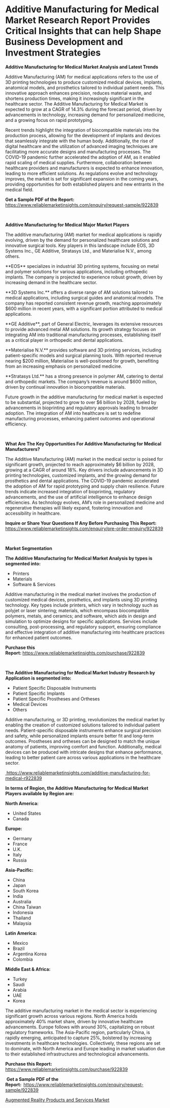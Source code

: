 <p><h1>Additive Manufacturing for Medical Market Research Report Provides Critical Insights that can help Shape Business Development and Investment Strategies</h1></p><p><strong>Additive Manufacturing for Medical Market Analysis and Latest Trends</strong></p>
<p><p>Additive Manufacturing (AM) for medical applications refers to the use of 3D printing technologies to produce customized medical devices, implants, anatomical models, and prosthetics tailored to individual patient needs. This innovative approach enhances precision, reduces material waste, and shortens production times, making it increasingly significant in the healthcare sector. The Additive Manufacturing for Medical Market is expected to grow at a CAGR of 14.3% during the forecast period, driven by advancements in technology, increasing demand for personalized medicine, and a growing focus on rapid prototyping.</p><p>Recent trends highlight the integration of biocompatible materials into the production process, allowing for the development of implants and devices that seamlessly integrate with the human body. Additionally, the rise of digital healthcare and the utilization of advanced imaging techniques are facilitating more accurate designs and manufacturing processes. The COVID-19 pandemic further accelerated the adoption of AM, as it enabled rapid scaling of medical supplies. Furthermore, collaboration between healthcare providers and manufacturers is expected to enhance innovation, leading to more efficient solutions. As regulations evolve and technology improves, the market is set for significant expansion in the coming years, providing opportunities for both established players and new entrants in the medical field.</p></p>
<p><strong>Get a Sample PDF of the Report:&nbsp;</strong> <a href="https://www.reliablemarketinsights.com/enquiry/request-sample/922839?utm_campaign=3188&utm_medium=2&utm_source=Github&utm_content=ia&utm_term=07032025&utm_id=additive-manufacturing-for-medical">https://www.reliablemarketinsights.com/enquiry/request-sample/922839</a></p>
<p>&nbsp;</p>
<p><strong>Additive Manufacturing for Medical Major Market Players</strong></p>
<p><p>The additive manufacturing (AM) market for medical applications is rapidly evolving, driven by the demand for personalized healthcare solutions and innovative surgical tools. Key players in this landscape include EOS, 3D Systems Inc., GE Additive, Stratasys Ltd., and Materialise N.V., among others.</p><p>**EOS** specializes in industrial 3D printing systems, focusing on metal and polymer solutions for various applications, including orthopedic implants. The company is projected to experience robust growth, driven by increasing demand in the healthcare sector. </p><p>**3D Systems Inc.** offers a diverse range of AM solutions tailored to medical applications, including surgical guides and anatomical models. The company has reported consistent revenue growth, reaching approximately $600 million in recent years, with a significant portion attributed to medical applications.</p><p>**GE Additive**, part of General Electric, leverages its extensive resources to provide advanced metal AM solutions. Its growth strategy focuses on integrating AM into traditional manufacturing processes, establishing itself as a critical player in orthopedic and dental applications.</p><p>**Materialise N.V.** provides software and 3D printing services, including patient-specific models and surgical planning tools. With reported revenue nearing $200 million, Materialise is well-positioned for growth, benefiting from an increasing emphasis on personalized medicine.</p><p>**Stratasys Ltd.** has a strong presence in polymer AM, catering to dental and orthopedic markets. The company’s revenue is around $600 million, driven by continual innovation in biocompatible materials.</p><p>Future growth in the additive manufacturing for medical market is expected to be substantial, projected to grow to over $6 billion by 2028, fueled by advancements in bioprinting and regulatory approvals leading to broader adoption. The integration of AM into healthcare is set to redefine manufacturing processes, enhancing patient outcomes and operational efficiency.</p></p>
<p>&nbsp;</p>
<p><strong>What Are The Key Opportunities For Additive Manufacturing for Medical Manufacturers?</strong></p>
<p><p>The Additive Manufacturing (AM) market in the medical sector is poised for significant growth, projected to reach approximately $6 billion by 2028, growing at a CAGR of around 18%. Key drivers include advancements in 3D printing technologies, customized implants, and the growing demand for prosthetics and dental applications. The COVID-19 pandemic accelerated the adoption of AM for rapid prototyping and supply chain resilience. Future trends indicate increased integration of bioprinting, regulatory advancements, and the use of artificial intelligence to enhance design efficiencies. As technology evolves, AM’s role in personalized medicine and regenerative therapies will likely expand, fostering innovation and accessibility in healthcare.</p></p>
<p><strong>Inquire or Share Your Questions If Any Before Purchasing This Report:</strong> <a href="https://www.reliablemarketinsights.com/enquiry/pre-order-enquiry/922839?utm_campaign=3188&utm_medium=2&utm_source=Github&utm_content=ia&utm_term=07032025&utm_id=additive-manufacturing-for-medical">https://www.reliablemarketinsights.com/enquiry/pre-order-enquiry/922839</a></p>
<p>&nbsp;</p>
<p><strong>Market Segmentation</strong></p>
<p><strong>The Additive Manufacturing for Medical Market Analysis by types is segmented into:</strong></p>
<p><ul><li>Printers</li><li>Materials</li><li>Software & Services</li></ul></p>
<p><p>Additive manufacturing in the medical market involves the production of customized medical devices, prosthetics, and implants using 3D printing technology. Key types include printers, which vary in technology such as polyjet or laser sintering; materials, which encompass biocompatible polymers, metals, and ceramics; and software, which aids in design and simulation to optimize designs for specific applications. Services include consulting, post-processing, and regulatory support, ensuring compliance and effective integration of additive manufacturing into healthcare practices for enhanced patient outcomes.</p></p>
<p><strong>Purchase this Report:&nbsp;</strong><a href="https://www.reliablemarketinsights.com/purchase/922839?utm_campaign=3188&utm_medium=2&utm_source=Github&utm_content=ia&utm_term=07032025&utm_id=additive-manufacturing-for-medical">https://www.reliablemarketinsights.com/purchase/922839</a></p>
<p>&nbsp;</p>
<p><strong>The Additive Manufacturing for Medical Market Industry Research by Application is segmented into:</strong></p>
<p><ul><li>Patient Specific Disposable Instruments</li><li>Patient Specific Implants</li><li>Patient Specific Prostheses and Ortheses</li><li>Medical Devices</li><li>Others</li></ul></p>
<p><p>Additive manufacturing, or 3D printing, revolutionizes the medical market by enabling the creation of customized solutions tailored to individual patient needs. Patient-specific disposable instruments enhance surgical precision and safety, while personalized implants ensure better fit and long-term outcomes. Prostheses and ortheses can be designed to match the unique anatomy of patients, improving comfort and function. Additionally, medical devices can be produced with intricate designs that enhance performance, leading to better patient care across various applications in the healthcare sector.</p></p>
<p><a href="https://www.reliablemarketinsights.com/additive-manufacturing-for-medical-r922839?utm_campaign=3188&utm_medium=2&utm_source=Github&utm_content=ia&utm_term=07032025&utm_id=additive-manufacturing-for-medical">&nbsp;https://www.reliablemarketinsights.com/additive-manufacturing-for-medical-r922839</a></p>
<p><strong>In terms of Region, the Additive Manufacturing for Medical Market Players available by Region are:</strong></p>
<p>
    <p> <strong> North America: </strong>
        <ul>
            <li>United States</li>
            <li>Canada</li>
        </ul>
        </p> 
    <p> <strong> Europe: </strong>
        <ul>
            <li>Germany</li>
            <li>France</li>
            <li>U.K.</li>
            <li>Italy</li>
            <li>Russia</li>
        </ul>
        </p> 
    <p> <strong> Asia-Pacific: </strong>
        <ul>
            <li>China</li>
            <li>Japan</li>
            <li>South Korea</li>
            <li>India</li>
            <li>Australia</li>
            <li>China Taiwan</li>
            <li>Indonesia</li>
            <li>Thailand</li>
            <li>Malaysia</li>
        </ul>
        </p> 
    <p> <strong> Latin America: </strong>
        <ul>
            <li>Mexico</li>
            <li>Brazil</li>
            <li>Argentina Korea</li>
            <li>Colombia</li>
        </ul>
        </p> 
    <p> <strong> Middle East & Africa: </strong>
        <ul>
            <li>Turkey</li>
            <li>Saudi</li>
            <li>Arabia</li>
            <li>UAE</li>
            <li>Korea</li>
        </ul>
    </p>
    </p>
<p><p>The additive manufacturing market in the medical sector is experiencing significant growth across various regions. North America holds approximately 40% market share, driven by innovative healthcare advancements. Europe follows with around 30%, capitalizing on robust regulatory frameworks. The Asia-Pacific region, particularly China, is rapidly emerging, anticipated to capture 25%, bolstered by increasing investments in healthcare technologies. Collectively, these regions are set to dominate, with North America and Europe leading in market valuation due to their established infrastructures and technological advancements.</p></p>
<p><strong>Purchase this Report: </strong><a href="https://www.reliablemarketinsights.com/purchase/922839?utm_campaign=3188&utm_medium=2&utm_source=Github&utm_content=ia&utm_term=07032025&utm_id=additive-manufacturing-for-medical">https://www.reliablemarketinsights.com/purchase/922839</a></p>
<p>&nbsp;<strong>Get a Sample PDF of the Report:&nbsp;&nbsp;</strong><a href="https://www.reliablemarketinsights.com/enquiry/request-sample/922839?utm_campaign=3188&utm_medium=2&utm_source=Github&utm_content=ia&utm_term=07032025&utm_id=additive-manufacturing-for-medical">https://www.reliablemarketinsights.com/enquiry/request-sample/922839</a></p>
<p><strong></strong></p>
<p><p><a href="https://github.com/osamhcombre/Market-Research-Report-List-1/blob/main/augmented-reality-products-and-services-market.md?utm_campaign=3188&utm_medium=2&utm_source=Github&utm_content=ia&utm_term=07032025&utm_id=additive-manufacturing-for-medical">Augmented Reality Products and Services Market</a></p></p>